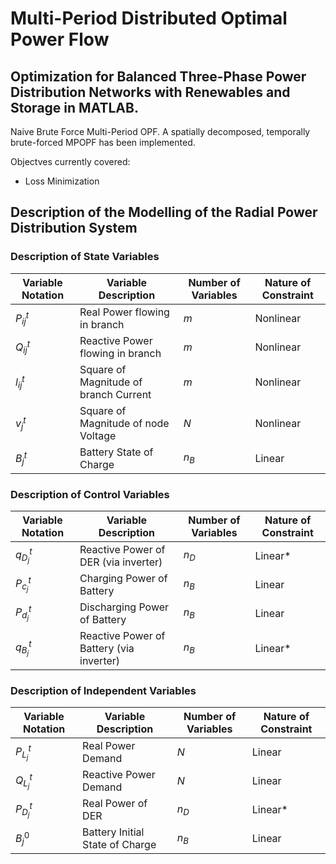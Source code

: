 # Multi-Period Distributed Optimal Power Flow
## Optimization for Balanced Three-Phase Power Distribution Networks with Renewables and Storage in MATLAB. 
Naive Brute Force Multi-Period OPF. A spatially decomposed, temporally brute-forced MPOPF has been implemented.

Objectves currently covered: 
- Loss Minimization

## Description of the Modelling of the Radial Power Distribution System

### Description of State Variables

| Variable Notation | Variable Description                  | Number of Variables | Nature of Constraint |
|-------------------|---------------------------------------|---------------------|----------------------|
| $P^{t}_{ij}$      | Real Power flowing in branch          | $m$                 | Nonlinear            |
| $Q^{t}_{ij}$      | Reactive Power flowing in branch      | $m$                 | Nonlinear            |
| $l^{t}_{ij}$      | Square of Magnitude of branch Current | $m$                 | Nonlinear            |
| $v^{t}_{j}$       | Square of Magnitude of node Voltage   | $N$                 | Nonlinear            |
| $B^{t}_{j}$       | Battery State of Charge               | $n_{B}$             | Linear               |

### Description of Control Variables

| Variable Notation | Variable Description                     | Number of Variables | Nature of Constraint |
|-------------------|------------------------------------------|---------------------|----------------------|
| $q^{t}_{D_j}$     | Reactive Power of DER (via inverter)     | $n_{D}$             | Linear*              |
| $P^{t}_{c_j}$     | Charging Power of Battery                | $n_{B}$             | Linear               |
| $P^{t}_{d_j}$     | Discharging Power of Battery             | $n_{B}$             | Linear               |
| $q^{t}_{B_j}$     | Reactive Power of Battery (via inverter) | $n_{B}$             | Linear*              |

### Description of Independent Variables

| Variable Notation | Variable Description            | Number of Variables | Nature of Constraint |
|-------------------|---------------------------------|---------------------|----------------------|
| $P^{t}_{L_j}$     | Real Power Demand               | $N$                 | Linear               |
| $Q^{t}_{L_j}$     | Reactive Power Demand           | $N$                 | Linear               |
| $P^{t}_{D_j}$     | Real Power of DER               | $n_{D}$             | Linear*              |
| $B^{0}_{j}$       | Battery Initial State of Charge | $n_{B}$             | Linear               |


